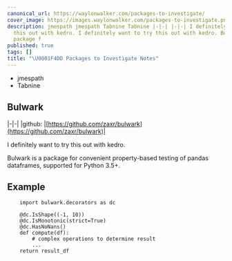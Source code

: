 ```yaml
---
canonical_url: https://waylonwalker.com/packages-to-investigate/
cover_image: https://images.waylonwalker.com/packages-to-investigate.png
description: jmespath jmespath Tabnine Tabnine |-|-| |-|-| I definitely want to try
  this out with kedro. I definitely want to try this out with kedro. Bulwark is a
  package f
published: true
tags: []
title: "\U0001F4DD Packages to Investigate Notes"
---
```


* jmespath
* Tabnine

## Bulwark

|-|-|
|github: |[https://github.com/zaxr/bulwark](https://github.com/zaxr/bulwark)|

I definitely want to try this out with kedro.

Bulwark is a package for convenient property-based testing of pandas dataframes, supported for Python 3.5+.

## Example

        import bulwark.decorators as dc

        @dc.IsShape((-1, 10))
        @dc.IsMonotonic(strict=True)
        @dc.HasNoNans()
        def compute(df):
            # complex operations to determine result
            ...
        return result_df